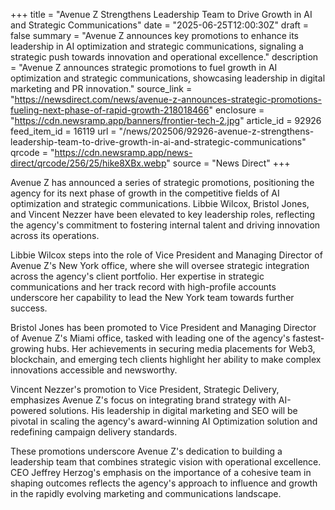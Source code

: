 +++
title = "Avenue Z Strengthens Leadership Team to Drive Growth in AI and Strategic Communications"
date = "2025-06-25T12:00:30Z"
draft = false
summary = "Avenue Z announces key promotions to enhance its leadership in AI optimization and strategic communications, signaling a strategic push towards innovation and operational excellence."
description = "Avenue Z announces strategic promotions to fuel growth in AI optimization and strategic communications, showcasing leadership in digital marketing and PR innovation."
source_link = "https://newsdirect.com/news/avenue-z-announces-strategic-promotions-fueling-next-phase-of-rapid-growth-218018466"
enclosure = "https://cdn.newsramp.app/banners/frontier-tech-2.jpg"
article_id = 92926
feed_item_id = 16119
url = "/news/202506/92926-avenue-z-strengthens-leadership-team-to-drive-growth-in-ai-and-strategic-communications"
qrcode = "https://cdn.newsramp.app/news-direct/qrcode/256/25/hike8XBx.webp"
source = "News Direct"
+++

<p>Avenue Z has announced a series of strategic promotions, positioning the agency for its next phase of growth in the competitive fields of AI optimization and strategic communications. Libbie Wilcox, Bristol Jones, and Vincent Nezzer have been elevated to key leadership roles, reflecting the agency's commitment to fostering internal talent and driving innovation across its operations.</p><p>Libbie Wilcox steps into the role of Vice President and Managing Director of Avenue Z's New York office, where she will oversee strategic integration across the agency's client portfolio. Her expertise in strategic communications and her track record with high-profile accounts underscore her capability to lead the New York team towards further success.</p><p>Bristol Jones has been promoted to Vice President and Managing Director of Avenue Z's Miami office, tasked with leading one of the agency's fastest-growing hubs. Her achievements in securing media placements for Web3, blockchain, and emerging tech clients highlight her ability to make complex innovations accessible and newsworthy.</p><p>Vincent Nezzer's promotion to Vice President, Strategic Delivery, emphasizes Avenue Z's focus on integrating brand strategy with AI-powered solutions. His leadership in digital marketing and SEO will be pivotal in scaling the agency's award-winning AI Optimization solution and redefining campaign delivery standards.</p><p>These promotions underscore Avenue Z's dedication to building a leadership team that combines strategic vision with operational excellence. CEO Jeffrey Herzog's emphasis on the importance of a cohesive team in shaping outcomes reflects the agency's approach to influence and growth in the rapidly evolving marketing and communications landscape.</p>